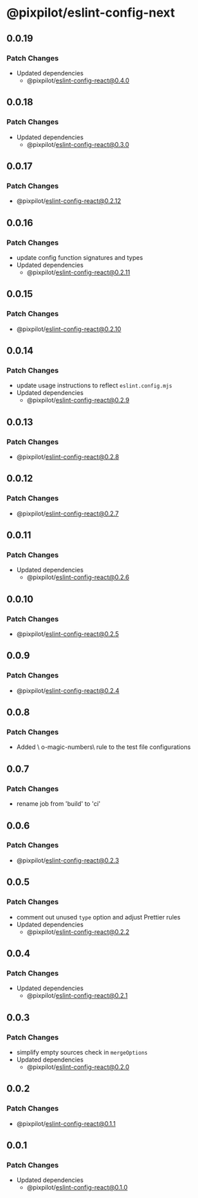# @pixpilot/eslint-config-next

## 0.0.19

### Patch Changes

- Updated dependencies
  - @pixpilot/eslint-config-react@0.4.0

## 0.0.18

### Patch Changes

- Updated dependencies
  - @pixpilot/eslint-config-react@0.3.0

## 0.0.17

### Patch Changes

- @pixpilot/eslint-config-react@0.2.12

## 0.0.16

### Patch Changes

- update config function signatures and types
- Updated dependencies
  - @pixpilot/eslint-config-react@0.2.11

## 0.0.15

### Patch Changes

- @pixpilot/eslint-config-react@0.2.10

## 0.0.14

### Patch Changes

- update usage instructions to reflect `eslint.config.mjs`
- Updated dependencies
  - @pixpilot/eslint-config-react@0.2.9

## 0.0.13

### Patch Changes

- @pixpilot/eslint-config-react@0.2.8

## 0.0.12

### Patch Changes

- @pixpilot/eslint-config-react@0.2.7

## 0.0.11

### Patch Changes

- Updated dependencies
  - @pixpilot/eslint-config-react@0.2.6

## 0.0.10

### Patch Changes

- @pixpilot/eslint-config-react@0.2.5

## 0.0.9

### Patch Changes

- @pixpilot/eslint-config-react@0.2.4

## 0.0.8

### Patch Changes

- Added \ o-magic-numbers\ rule to the test file configurations

## 0.0.7

### Patch Changes

- rename job from 'build' to 'ci'

## 0.0.6

### Patch Changes

- @pixpilot/eslint-config-react@0.2.3

## 0.0.5

### Patch Changes

- comment out unused `type` option and adjust Prettier rules
- Updated dependencies
  - @pixpilot/eslint-config-react@0.2.2

## 0.0.4

### Patch Changes

- Updated dependencies
  - @pixpilot/eslint-config-react@0.2.1

## 0.0.3

### Patch Changes

- simplify empty sources check in `mergeOptions`
- Updated dependencies
  - @pixpilot/eslint-config-react@0.2.0

## 0.0.2

### Patch Changes

- @pixpilot/eslint-config-react@0.1.1

## 0.0.1

### Patch Changes

- Updated dependencies
  - @pixpilot/eslint-config-react@0.1.0
